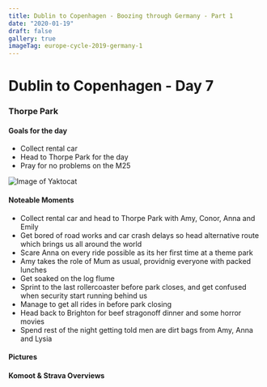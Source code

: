 ```yaml
---
title: Dublin to Copenhagen - Boozing through Germany - Part 1
date: "2020-01-19"
draft: false
gallery: true
imageTag: europe-cycle-2019-germany-1
---
```


# Dublin to Copenhagen - Day 7

### Thorpe Park

#### Goals for the day

*   Collect rental car
*   Head to Thorpe Park for the day
*   Pray for no problems on the M25

![Image of Yaktocat](https://octodex.github.com/images/yaktocat.png)


#### Noteable Moments

*   Collect rental car and head to Thorpe Park with Amy, Conor, Anna and Emily
*   Get bored of road works and car crash delays so head alternative route which brings us all around the world
*   Scare Anna on every ride possible as its her first time at a theme park
*   Amy takes the role of Mum as usual, providnig everyone with packed lunches
*   Get soaked on the log flume
*   Sprint to the last rollercoaster before park closes, and get confused when security start running behind us
*   Manage to get all rides in before park closing
*   Head back to Brighton for beef stragonoff dinner and some horror movies
*   Spend rest of the night getting told men are dirt bags from Amy, Anna and Lysia

</div>

#### Pictures

#### Komoot & Strava Overviews